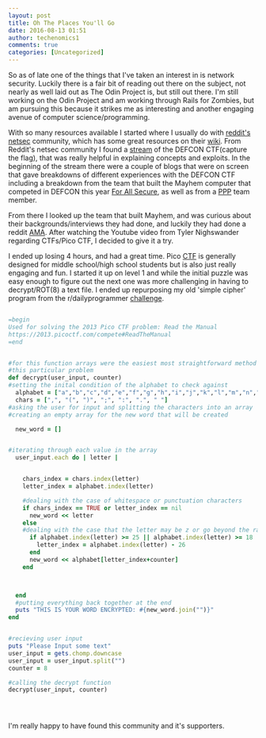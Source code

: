 ```yaml
---
layout: post
title: Oh The Places You'll Go
date: 2016-08-13 01:51
author: techenomics1
comments: true
categories: [Uncategorized]
---
```



So as of late one of the things that I've taken an interest in is network security.  Luckily there is a fair bit of reading out there on the subject, not nearly as well laid out as The Odin Project is, but still out there.  I'm still working on the Odin Project and am working through Rails for Zombies, but am pursuing this because it strikes me as interesting and another engaging avenue of computer science/programming.  

With so many resources available I started where I usually do with [reddit's netsec](www.reddit.com/r/netsec) community, which has some great resources on their [wiki](https://www.reddit.com/r/netsec/wiki/start).  From Reddit's netsec community I found a [stream](https://www.reddit.com/r/netsec/comments/4wxhj4/gynvaels_hacking_livestream_4_def_con_ctf_xpost/) of the DEFCON CTF(capture the flag), that was really helpful in explaining concepts and exploits.  In the beginning of the stream there were a couple of blogs that were on screen that gave breakdowns of different experiences with the DEFCON CTF including a breakdown from the team that built the Mayhem computer that competed in DEFCON this year [For All Secure](https://blog.forallsecure.com/), as well as from a [PPP](http://dttw.tech/posts/r1rHSpdY) team member.   

From there I looked up the team that built Mayhem, and was curious about their backgrounds/interviews they had done, and luckily they had done a reddit [AMA](https://www.reddit.com/r/IAmA/comments/4x9yn3/iama_mayhem_the_hacking_machine_that_won_darpas/d6dr9w2).  After watching the Youtube video from Tyler Nighswander regarding CTFs/Pico CTF, I decided to give it a try. 

I ended up losing 4 hours, and had a great time.  Pico [CTF](https://2013.picoctf.com) is generally designed for middle school/high school students but is also just really engaging and fun.  I started it up on level 1 and while the initial puzzle was easy enough to figure out the next one was more challenging in having to decrypt/ROT(8) a text file.  I ended up repurposing my old 'simple cipher' program from the r/dailyprogrammer [challenge](https://www.reddit.com/r/dailyprogrammer/comments/pkw2m/2112012_challenge_3_easy/).  



```ruby

=begin
Used for solving the 2013 Pico CTF problem: Read the Manual
https://2013.picoctf.com/compete#ReadTheManual
=end


#for this function arrays were the easiest most straightforward method to solve
#this particular problem
def decrypt(user_input, counter)
#setting the inital condition of the alphabet to check against
  alphabet = ["a","b","c","d","e","f","g","h","i","j","k","l","m","n","o","p","q","r","s","t","u","v","w","x","y","z"]
  chars = [",", "(", ")", ";", ":", ".", " "]
#asking the user for input and splitting the characters into an array
#creating an empty array for the new word that will be created

  new_word = []


#iterating through each value in the array
  user_input.each do | letter |


    chars_index = chars.index(letter)
    letter_index = alphabet.index(letter)

    #dealing with the case of whitespace or punctuation characters
    if chars_index == TRUE or letter_index == nil
      new_word << letter
    else
    #dealing with the case that the letter may be z or go beyond the range of the array
      if alphabet.index(letter) >= 25 || alphabet.index(letter) >= 18
        letter_index = alphabet.index(letter) - 26
      end
      new_word << alphabet[letter_index+counter]
    end



  end
  #putting everything back together at the end
  puts "THIS IS YOUR WORD ENCRYPTED: #{new_word.join("")}"
end


#recieving user input
puts "Please Input some text"
user_input = gets.chomp.downcase
user_input = user_input.split("")
counter = 8

#calling the decrypt function
decrypt(user_input, counter)





```

I'm really happy to have found this community and it's supporters.  



